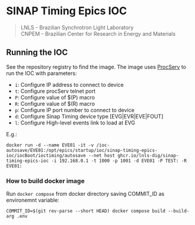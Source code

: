 # SINAP Timing Epics IOC

> LNLS - Brazilian Synchrotron Light Laboratory  
> CNPEM - Brazilian Center for Research in Energy and Materials  

## Running the IOC

See the repository registry to find the image. The image uses [ProcServ](https://linux.die.net/man/1/procserv) to run the IOC with parameters:

- `i`: Configure IP address to connect to device
- `t`: Configure procServ telnet port
- `P`: Configure value of \$(P) macro
- `R`: Configure value of \$(R) macro
- `p`: Configure IP port number to connect to device
- `d`: Configure Sinap Timing device type [EVG<number>|EVR<number>|EVE<number>|FOUT<number>]
- `l`: Configure High-level events link to load at EVG

E.g.: 

`docker run -d --name EVE01 -it -v /ioc-autosave/EVE01:/opt/epics/startup/ioc/sinap-timing-epics-ioc/iocBoot/ioctiming/autosave --net host ghcr.io/lnls-dig/sinap-timing-epics-ioc -i 192.168.0.1 -t 1000 -p 1001 -d EVE01 -P TEST: -R EVE01:`

### How to build docker image

Run `docker compose` from docker directory saving COMMIT_ID as environemnt variable:

`COMMIT_ID=$(git rev-parse --short HEAD) docker compose build --build-arg .env`